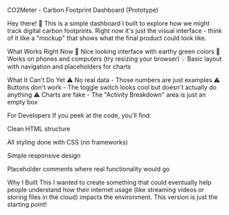 CO2Meter - Carbon Footprint Dashboard (Prototype)


Hey there! 👋 This is a simple dashboard I built to explore how we might track digital carbon footprints. Right now it's just the visual interface - think of it like a "mockup" that shows what the final product could look like.

What Works Right Now
🌿 Nice looking interface with earthy green colors
📱 Works on phones and computers (try resizing your browser)
💡 Basic layout with navigation and placeholders for charts

What It Can't Do Yet
⚠️ No real data - Those numbers are just examples
⚠️ Buttons don't work - The toggle switch looks cool but doesn't actually do anything
⚠️ Charts are fake - The "Activity Breakdown" area is just an empty box

For Developers
If you peek at the code, you'll find:

Clean HTML structure

All styling done with CSS (no frameworks)

Simple responsive design

Placeholder comments where real functionality would go

Why I Built This
I wanted to create something that could eventually help people understand how their internet usage (like streaming videos or storing files in the cloud) impacts the environment. This version is just the starting point!
